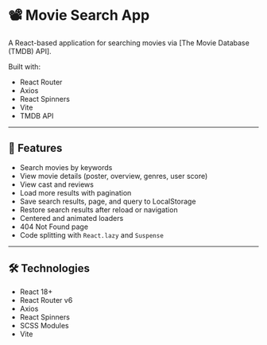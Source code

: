 # 📽️ Movie Search App

A React-based application for searching movies via [The Movie Database (TMDB)
API].

Built with:

- React Router
- Axios
- React Spinners
- Vite
- TMDB API

---

## 🚀 Features

- Search movies by keywords
- View movie details (poster, overview, genres, user score)
- View cast and reviews
- Load more results with pagination
- Save search results, page, and query to LocalStorage
- Restore search results after reload or navigation
- Centered and animated loaders
- 404 Not Found page
- Code splitting with `React.lazy` and `Suspense`

---

## 🛠 Technologies

- React 18+
- React Router v6
- Axios
- React Spinners
- SCSS Modules
- Vite
